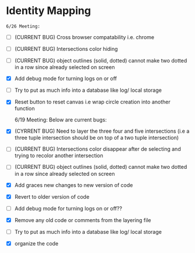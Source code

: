 # Identity Mapping

    6/26 Meeting:
  - [ ] (CURRENT BUG) Cross browser compatability i.e. chrome
  - [ ] (CURRENT BUG) Intersections color hiding
  - [ ] (CURRENT BUG) object outlines (solid, dotted) cannot make two dotted in a row since already selected on screen
  - [x] Add debug mode for turning logs on or off
  - [ ] Try to put as much info into a database like log/ local storage
  - [x] Reset button to reset canvas i.e wrap circle creation into another function

    6/19 Meeting:
    Below are current bugs:
  - [x] (CYRRENT BUG) Need to layer the three four and five intersections (i.e a three tuple intersection should be on top of a two tuple intersection)
  - [ ] (CURRENT BUG) Intersections color disappear after de selecting and trying to recolor another intersection
  - [ ] (CURRENT BUG) object outlines (solid, dotted) cannot make two dotted in a row since already selected on screen
  - [x] Add graces new changes to new version of code
  - [x] Revert to older version of code
  - [ ] Add debug mode for turning logs on or off??
  - [x] Remove any old code or comments from the layering file
  - [ ] Try to put as much info into a database like log/ local storage
  - [x] organize the code
